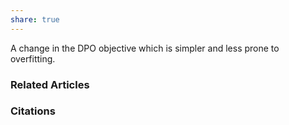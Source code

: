 ```yaml
---
share: true
---
```


A change in the DPO objective which is simpler and less prone to overfitting.

### Related Articles

### Citations
